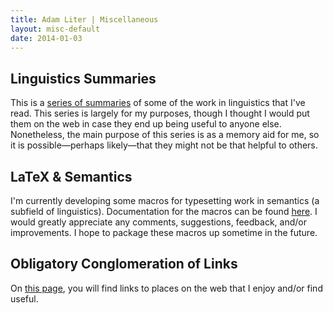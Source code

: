 ```yaml
---
title: Adam Liter | Miscellaneous
layout: misc-default
date: 2014-01-03
---
```


## Linguistics Summaries

This is a [series of summaries](http://blog.adamliter.org/linguistics-summaries/) of some of the work in linguistics that I've read. This series is largely for my purposes, though I thought I would put them on the web in case they end up being useful to anyone else. Nonetheless, the main purpose of this series is as a memory aid for me, so it is possible&#8212;perhaps likely&#8212;that they might not be that helpful to others.

## LaTeX &amp; Semantics

I'm currently developing some macros for typesetting work in semantics (a subfield of linguistics). Documentation for the macros can be found [here](http://adamliter.org/content/LaTeX/macros/SemMacros/SemanticsMacros.pdf). I would greatly appreciate any comments, suggestions, feedback, and/or improvements. I hope to package these macros up sometime in the future.
			
## Obligatory Conglomeration of Links

On [this page](http://misc.adamliter.org/links/), you will find links to places on the web that I enjoy and/or find useful.